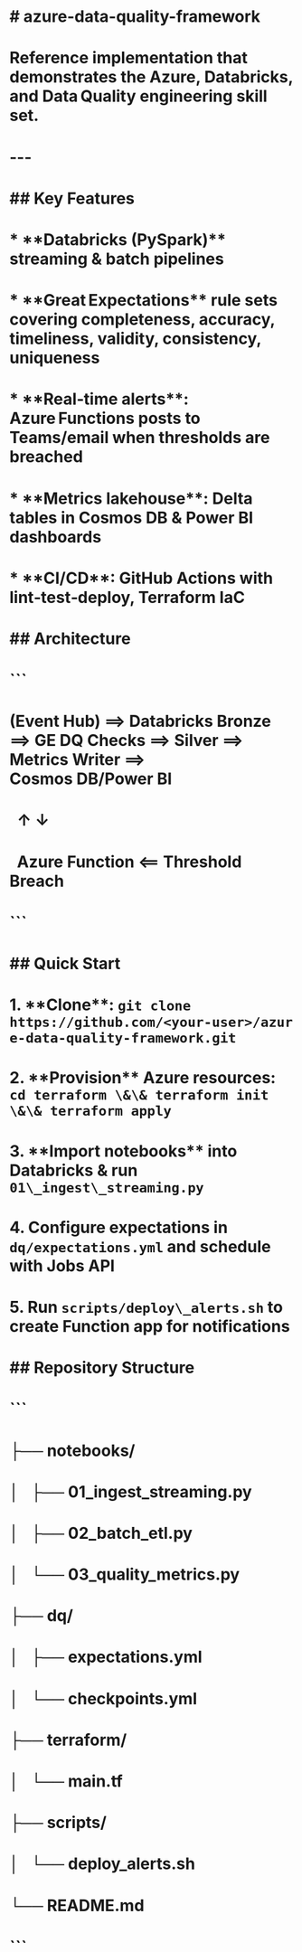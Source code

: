 # \# azure-data-quality-framework

# 

# Reference implementation that demonstrates the Azure, Databricks, and Data Quality engineering skill set.

# ---

# 

# \## Key Features

# 

# \* \*\*Databricks (PySpark)\*\* streaming \& batch pipelines

# \* \*\*Great Expectations\*\* rule sets covering completeness, accuracy, timeliness, validity, consistency, uniqueness

# \* \*\*Real‑time alerts\*\*: Azure Functions posts to Teams/email when thresholds are breached

# \* \*\*Metrics lakehouse\*\*: Delta tables in Cosmos DB \& Power BI dashboards

# \* \*\*CI/CD\*\*: GitHub Actions with lint‑test‑deploy, Terraform IaC

# 

# \## Architecture

# 

# ```

# (Event Hub) ==> Databricks Bronze ==> GE DQ Checks ==> Silver ==> Metrics Writer ==> Cosmos DB/Power BI

# &nbsp;                                        ↑                              ↓

# &nbsp;                                    Azure Function  <==  Threshold Breach

# ```

# 

# \## Quick Start

# 

# 1\. \*\*Clone\*\*: `git clone https://github.com/<your‑user>/azure-data-quality-framework.git`

# 2\. \*\*Provision\*\* Azure resources: `cd terraform \&\& terraform init \&\& terraform apply`

# 3\. \*\*Import notebooks\*\* into Databricks \& run `01\_ingest\_streaming.py`

# 4\. Configure expectations in `dq/expectations.yml` and schedule with Jobs API

# 5\. Run `scripts/deploy\_alerts.sh` to create Function app for notifications

# 

# \## Repository Structure

# 

# ```

# ├── notebooks/

# │   ├── 01\_ingest\_streaming.py

# │   ├── 02\_batch\_etl.py

# │   └── 03\_quality\_metrics.py

# ├── dq/

# │   ├── expectations.yml

# │   └── checkpoints.yml

# ├── terraform/

# │   └── main.tf

# ├── scripts/

# │   └── deploy\_alerts.sh

# └── README.md

# ```

# 

# 



